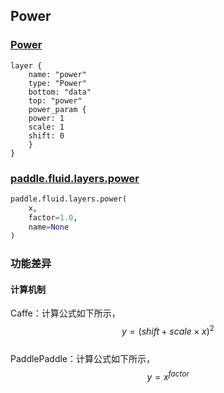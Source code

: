 ## Power


### [Power](http://caffe.berkeleyvision.org/tutorial/layers/power.html)
```
layer {
    name: "power"
    type: "Power"
    bottom: "data"
    top: "power"	
    power_param {
	power: 1
	scale: 1
	shift: 0
    }
}
```


### [paddle.fluid.layers.power](http://paddlepaddle.org/documentation/docs/zh/1.3/api_cn/layers_cn.html#permalink-117-pow)
```python
paddle.fluid.layers.power(
    x,
    factor=1.0,
    name=None
)
```  

### 功能差异
#### 计算机制
Caffe：计算公式如下所示，
$$y=(shift+scale \times x)^2$$            
PaddlePaddle：计算公式如下所示，
$$y=x^{factor}$$
